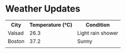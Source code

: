 # Weather Updates

<!-- WEATHER-UPDATE-START -->
<table><tr><th>City</th><th>Temperature (°C)</th><th>Condition</th></tr><tr><td>Valsad</td><td>26.3</td><td>Light rain shower</td></tr><tr><td>Boston</td><td>37.2</td><td>Sunny</td></tr><tr><td></td><td></td><td></td></tr></table>
<!-- WEATHER-UPDATE-END -->
